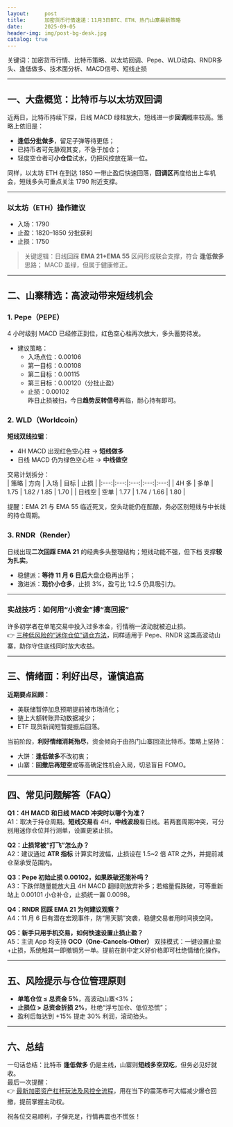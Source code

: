 ```yaml
---
layout:     post
title:      加密货币行情速递：11月3日BTC、ETH、热门山寨最新策略
date:       2025-09-05
header-img: img/post-bg-desk.jpg
catalog: true
---
```


关键词：加密货币行情、比特币策略、以太坊回调、Pepe、WLD动向、RNDR多头、逢低做多、技术面分析、MACD信号、短线止损

---

## 一、大盘概览：比特币与以太坊双回调
近两日，比特币持续下探，日线 MACD 绿柱放大，短线进一步**回调**概率较高。策略上依旧是：  
- **逢低分批做多**，留足子弹等待更低；  
- 已持币者可先静观其变，不急于加仓；  
- 轻度空仓者可**小仓位**试水，仍把风控放在第一位。  

同样，以太坊 ETH 在到达 1850 一带止盈后快速回落，**回调区**再度给出上车机会，短线多头可重点关注 1790 附近支撑。

---

### 以太坊（ETH）操作建议
- 入场：1790  
- 止盈：1820–1850 分批获利  
- 止损：1750 

> 关键逻辑：日线回踩 **EMA 21+EMA 55** 区间形成联合支撑，符合 **逢低做多** 思路； MACD 虽绿，但属于健康修正。

---

## 二、山寨精选：高波动带来短线机会

### 1. Pepe（PEPE）
4 小时级别 MACD 已经修正到位，红色空心柱再次放大，多头蓄势待发。  
- 建议策略：  
  - 入场点位：0.00106  
  - 第一目标：0.00108  
  - 第二目标：0.00115  
  - 第三目标：0.00120（分批止盈）  
  - 止损：0.00102  
昨日止损被扫，今日**趋势反转信号**再临，耐心持有即可。

### 2. WLD（Worldcoin）
**短线双线拉锯**：  
- 4H MACD 出现红色空心柱 → **短线做多**  
- 日线 MACD 仍为绿色空心柱 → **中线做空**  

交易计划拆分：  
| 策略 | 方向 | 入场 | 目标 | 止损 |
|:---:|:---:|:---:|:---:|:---:|
| 4H 多 | 多单 | 1.75 | 1.82 / 1.85 | 1.70 |
| 日线空 | 空单 | 1.77 | 1.74 / 1.66 | 1.80 |

提醒：EMA 21 与 EMA 55 临近死叉，空头动能仍在酝酿，务必区别短线与中长线的持仓周期。

### 3. RNDR（Render）
日线出现**二次回踩 EMA 21** 的经典多头整理结构；短线动能不强，但下档 支撑**较为扎实**。  
- 稳健派：**等待 11 月 6 日后**大盘企稳再出手；  
- 激进派：**现价小仓多**，止损 3%，盈亏比 1:2.5 仍具吸引力。

---

### 实战技巧：如何用“小资金”搏“高回报”
许多初学者在单笔交易中投入过多本金，行情稍一波动就被迫止损。  
👉 [三种低风险的“迷你仓位”调仓方法](https://okxdog.com/)，同样适用于 Pepe、RNDR 这类高波动山寨，助你守住底线同时放大收益。

---

## 三、情绪面：利好出尽，谨慎追高
**近期要点回顾：**
- 美联储暂停加息预期提前被市场消化；  
- 链上大额转账异动数据减少；  
- ETF 现货新闻短暂提振后回落。  

当前阶段，**利好情绪消耗殆尽**，资金倾向于由热门山寨回流比特币。策略上坚持：  
- 大饼：**逢低做多**不改初衷；  
- 山寨：**回撤后再短空**或等高确定性机会入局，切忌盲目 FOMO。

---

## 四、常见问题解答（FAQ）

**Q1：4H MACD 和日线 MACD 冲突时以哪个为准？**  
A1：取决于持仓周期。**短线交易**看 4H，**中线波段**看日线。若两套周期冲突，可分别用迷你仓位并行测单，设置更紧止损。  

**Q2：止损常被“打飞”怎么办？**  
A2：建议通过 **ATR 指标** 计算实时波幅，止损设在 1.5~2 倍 ATR 之外，并提前减仓至承受范围内。  

**Q3：Pepe 初始止损 0.00102，如果跌破还能补吗？**  
A3：下跌伴随量能放大且 4H MACD 翻绿则放弃补多；若缩量假跌破，可等重新站上 0.00101 小仓补仓，止损统一置 0.0098。  

**Q4：RNDR 回踩 EMA 21 为何建议观察？**  
A4：11 月 6 日有潜在宏观事件，防“黑天鹅”突袭，稳健交易者用时间换空间。  

**Q5：新手只用手机交易，如何快速设置止损止盈？**  
A5：主流 App 均支持 **OCO（One-Cancels-Other）** 双挂模式：一键设置止盈+止损，系统触其一即撤销另一单。提前在剧中定义好价格即可杜绝情绪化操作。  

---

## 五、风险提示与仓位管理原则
- **单笔仓位 ≤ 总资金 5%**，高波动山寨<3%；  
- **止损位 > 总资金折损 2%**，杜绝“浮亏加仓、低位恐慌”；  
- 盈利后每达到 +15% 提走 30% 利润，滚动抬头。  

---

## 六、总结
一句话总结：比特币 **逢低做多** 仍是主线，山寨则**短线多空双吃**，但务必见好就收。  
最后一次提醒：  
👉 [最新加密资产杠杆玩法及风控全流程](https://okxdog.com/)，用在当下的震荡市可大幅减少爆仓回撤，提前掌握主动权。

祝各位交易顺利，子弹充足，行情再震也不慌张！
